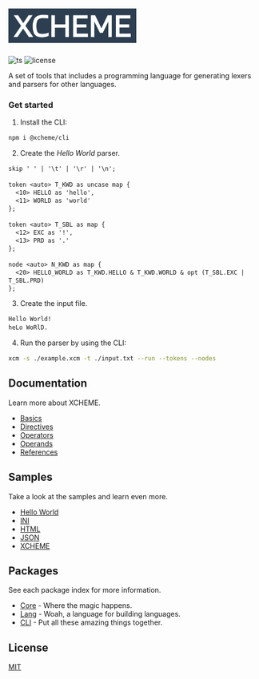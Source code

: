 <h1>
  <img src="./resources/logo.svg" alt="XCHEME Logo" width="256"/>
</h1>

![ts](https://badgen.net/badge/-/TypeScript?icon=typescript&label&labelColor=blue&color=555555)
![license](https://badgen.net/github/license/balmanth/xcheme)

A set of tools that includes a programming language for generating lexers and parsers for other languages.

### Get started

1. Install the CLI:

```sh
npm i @xcheme/cli
```

2. Create the _Hello World_ parser.

```xcm
skip ' ' | '\t' | '\r' | '\n';

token <auto> T_KWD as uncase map {
  <10> HELLO as 'hello',
  <11> WORLD as 'world'
};

token <auto> T_SBL as map {
  <12> EXC as '!',
  <13> PRD as '.'
};

node <auto> N_KWD as map {
  <20> HELLO_WORLD as T_KWD.HELLO & T_KWD.WORLD & opt (T_SBL.EXC | T_SBL.PRD)
};
```

3. Create the input file.

```txt
Hello World!
heLo WoRlD.
```

4. Run the parser by using the CLI:

```sh
xcm -s ./example.xcm -t ./input.txt --run --tokens --nodes
```

## Documentation

Learn more about XCHEME.

- [Basics](./documents/basics.md)
- [Directives](./documents/directives.md)
- [Operators](./documents/operators.md)
- [Operands](./documents/operands.md)
- [References](./documents/references.md)

## Samples

Take a look at the samples and learn even more.

- [Hello World](./samples/hello)
- [INI](./samples/ini)
- [HTML](./samples/html)
- [JSON](./samples/json)
- [XCHEME](./samples/xcheme)

## Packages

See each package index for more information.

- [Core](./packages/core#get-started) - Where the magic happens.
- [Lang](./packages/lang#get-started) - Woah, a language for building languages.
- [CLI](./packages/cli#get-started) - Put all these amazing things together.

## License

[MIT](https://balmante.eti.br)
